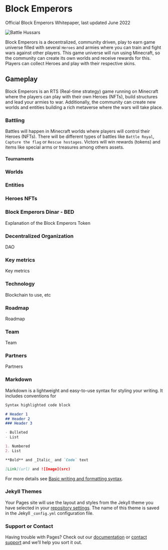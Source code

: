 # Block Emperors

Official Block Emperors Whitepaper, last updated June 2022

![Battle Hussars](https://i.stack.imgur.com/CIbEB.jpg)

Block Emperors is a decentralized, community driven, play to earn game universe filled with several `Heroes` and armies where you can train and fight wars against other players. This game universe will run using Minecraft, so the community can create its own worlds and receive rewards for this. Players can collect Heroes and play with their respective skins.


## Gameplay
Block Emperors is an RTS (Real-time strategy) game running on Minecraft where the players can play with their own Heroes (NFTs), build structures and lead your armies to war. Additionally, the community can create new worlds and entities building a rich metaverse where the wars will take place.

### Battling
Battles will happen in Minecraft worlds where players will control their Heroes (NFTs). There will be different types of battles like `Battle Royal`, `Capture the flag` or `Rescue hostages`. Victors will win rewards (tokens) and items like special arms or treasures among others assets.

#### Tournaments

### Worlds

### Entities

### Heroes NFTs


### Block Emperors Dinar - BED

Explanation of the Block Emperors Token

### Decentralized Organization

DAO

### Key metrics

Key metrics

### Technology

Blockchain to use, etc

### Roadmap

Roadmap

### Team

Team

### Partners

Partners


### Markdown

Markdown is a lightweight and easy-to-use syntax for styling your writing. It includes conventions for

```markdown
Syntax highlighted code block

# Header 1
## Header 2
### Header 3

- Bulleted
- List

1. Numbered
2. List

**Bold** and _Italic_ and `Code` text

[Link](url) and ![Image](src)
```

For more details see [Basic writing and formatting syntax](https://docs.github.com/en/github/writing-on-github/getting-started-with-writing-and-formatting-on-github/basic-writing-and-formatting-syntax).

### Jekyll Themes

Your Pages site will use the layout and styles from the Jekyll theme you have selected in your [repository settings](https://github.com/ximil-corp/imperialverse/settings/pages). The name of this theme is saved in the Jekyll `_config.yml` configuration file.

### Support or Contact

Having trouble with Pages? Check out our [documentation](https://docs.github.com/categories/github-pages-basics/) or [contact support](https://support.github.com/contact) and we’ll help you sort it out.
